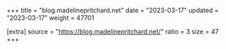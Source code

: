 +++
title = "blog.madelinepritchard.net"
date = "2023-03-17"
updated = "2023-03-17"
weight = 47701

[extra]
source = "https://blog.madelinepritchard.net/"
ratio = 3
size = 47
+++
